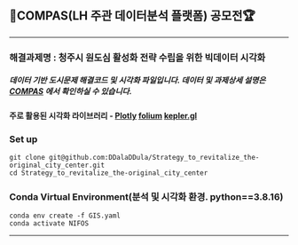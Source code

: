 ## 🌃COMPAS(LH 주관 데이터분석 플랫폼) 공모전🏆
---
### 해결과제명 : 청주시 원도심 활성화 전략 수립을 위한 빅데이터 시각화
##### 데이터 기반 도시문제 해결코드 및 시각화 파일입니다. 데이터 및 과제상세 설명은 [COMPAS](https://compas.lh.or.kr/subj/past/info?subjNo=SBJ_2309_001) 에서 확인하실 수 있습니다.
#### 주로 활용된 시각화 라이브러리 - [Plotly](https://github.com/plotly/plotly.py) [folium](https://github.com/python-visualization/folium) [kepler.gl](https://github.com/keplergl/kepler.gl)

### Set up

    git clone git@github.com:DDalaDDula/Strategy_to_revitalize_the-original_city_center.git
    cd Strategy_to_revitalize_the-original_city_center

### Conda Virtual Environment(분석 및 시각화 환경. python==3.8.16)

    conda env create -f GIS.yaml
    conda activate NIFOS

---
